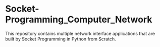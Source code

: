 # Socket-Programming_Computer_Network
This repository contains multiple network interface applications that are built by Socket Programming in Python from Scratch.
